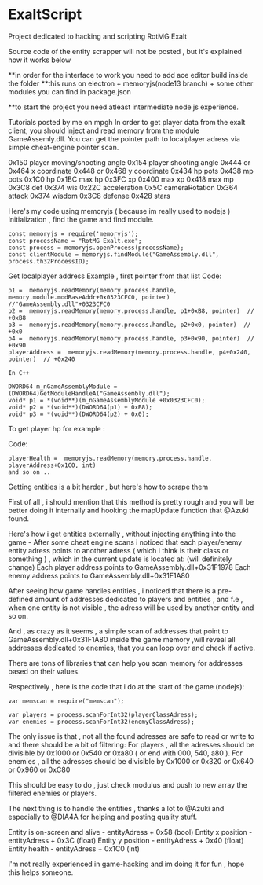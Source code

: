 # ExaltScript
Project dedicated to hacking and scripting RotMG Exalt

Source code of the entity scrapper will not be posted , but it's explained how it works below

**in order for the interface to work you need to add ace editor build inside the folder
**this runs on electron + memoryjs(node13 branch) + some other modules you can find in package.json

**to start the project you need atleast intermediate node js experience.

Tutorials posted by me on mpgh
In order to get player data from the exalt client, you should inject and read memory from the module GameAssemly.dll.
You can get the pointer path to localplayer adress via simple cheat-engine pointer scan.

0x150 player moving/shooting angle
0x154 player shooting angle
0x444 or 0x464 x coordinate
0x448 or 0x468 y coordinate
0x434 hp pots
0x438 mp pots
0x1C0 hp
0x1BC max hp
0x3FC xp
0x400 max xp
0x418 max mp
0x3C8 def
0x374 wis
0x22C acceleration
0x5C cameraRotation
0x364 attack
0x374 wisdom 
0x3C8 defense
0x428 stars

Here's my code using memoryjs ( because im really used to nodejs )
Initialization , find the game and find module.
```
const memoryjs = require('memoryjs');
const processName = "RotMG Exalt.exe";
const process = memoryjs.openProcess(processName);
const clientModule = memoryjs.findModule("GameAssembly.dll", process.th32ProcessID);
```
Get localplayer address
Example , first pointer from that list
Code:
```
p1 =  memoryjs.readMemory(memory.process.handle, memory.module.modBaseAddr+0x0323CFC0, pointer)  //"GameAssembly.dll"+0323CFC0
p2 =  memoryjs.readMemory(memory.process.handle, p1+0xB8, pointer)  // +0xB8
p3 =  memoryjs.readMemory(memory.process.handle, p2+0x0, pointer)  // +0x0
p4 =  memoryjs.readMemory(memory.process.handle, p3+0x90, pointer)  // +0x90
playerAddress =  memoryjs.readMemory(memory.process.handle, p4+0x240, pointer)  // +0x240

In C++

DWORD64 m_nGameAssemblyModule = (DWORD64)GetModuleHandleA("GameAssembly.dll");
void* p1 = *(void**)(m_nGameAssemblyModule +0x0323CFC0);
void* p2 = *(void**)(DWORD64(p1) + 0xB8);
void* p3 = *(void**)(DWORD64(p2) + 0x0);
```

To get player hp for example :


Code:
```
playerHealth =  memoryjs.readMemory(memory.process.handle, playerAddress+0x1C0, int)
and so on ..
```


Getting entities is a bit harder , but here's how to scrape them

First of all , i should mention that this method is pretty rough and you will be better doing it internally and hooking the mapUpdate function that @Azuki found.

Here's how i get entities externally , without injecting anything into the game -
After some cheat engine scans i noticed that each player/enemy entity adress points to another adress ( which i think is their class or something ) , which in the current update is located at: (will definitely change)
Each player address points to GameAssembly.dll+0x31F1978
Each enemy address points to GameAssembly.dll+0x31F1A80

After seeing how game handles entities , i noticed that there is a pre-defined amount of addresses dedicated to players and entities , and f.e , when one entity is not visible , the adress will be used by another entity and so on.

And , as crazy as it seems , a simple scan of addresses that point to GameAssembly.dll+0x31F1A80 inside the game memory ,will reveal all addresses dedicated to enemies, that you can loop over and check if active.

There are tons of libraries that can help you scan memory for addresses based on their values.

Respectively , here is the code that i do at the start of the game (nodejs):

```
var memscan = require("memscan");

var players = process.scanForInt32(playerClassAdress);
var enemies = process.scanForInt32(enemyClassAdress);
```
The only issue is that , not all the found adresses are safe to read or write to and there should be a bit of filtering:
For players , all the adresses should be divisible by 0x1000 or 0x540 or 0xa80 ( or end with 000, 540, a80 ).
For enemies , all the adresses should be divisible by 0x1000 or 0x320 or 0x640 or 0x960 or 0xC80

This should be easy to do , just check modulus and push to new array the filtered enemies or players.


The next thing is to handle the entities , thanks a lot to @Azuki and especially to @DIA4A for helping and posting quality stuff.

Entity is on-screen and alive - entityAdress + 0x58 (bool)
Entity x position - entityAdress + 0x3C (float)
Entity y position - entityAdress + 0x40 (float)
Entity health - entityAdress + 0x1C0 (int)

I'm not really experienced in game-hacking and im doing it for fun , hope this helps someone.
